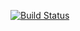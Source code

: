 [![Build Status](https://app.travis-ci.com/hamzayoucefkaced/priceisthegoatbackend.svg?branch=master)](https://app.travis-ci.com/hamzayoucefkaced/priceisthegoatbackend)